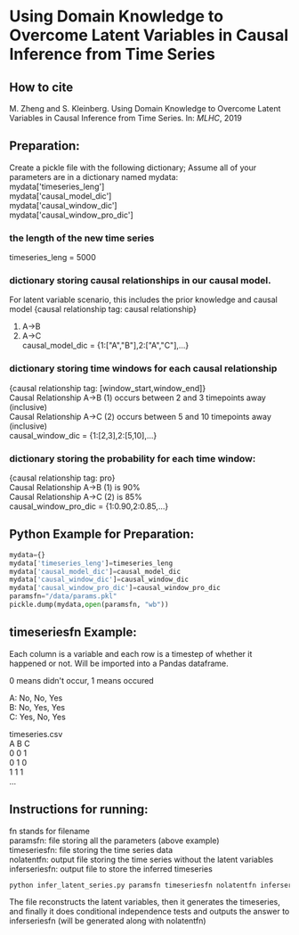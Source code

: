 # Using Domain Knowledge to Overcome Latent Variables in Causal Inference from Time Series

## How to cite  

M. Zheng and S. Kleinberg. Using Domain Knowledge to Overcome Latent Variables in Causal Inference from Time Series. In: *MLHC*, 2019  



## Preparation:

Create a pickle file with the following dictionary; Assume all of your parameters are in a dictionary named mydata:  
        mydata['timeseries\_leng']  
        mydata['causal\_model\_dic']  
        mydata['causal\_window\_dic']  
        mydata['causal\_window\_pro\_dic']  

### the length of the new time series  
timeseries\_leng = 5000  

### dictionary storing causal relationships in our causal model.   
For latent variable scenario, this includes the prior knowledge and causal model
{causal relationship tag: causal relationship}  
1. A->B  
2. A->C  
causal\_model\_dic = {1:["A","B"],2:["A","C"],...}  

### dictionary storing time windows for each causal relationship  
{causal relationship tag: [window\_start,window\_end]}  
Causal Relationship A->B (1) occurs between 2 and 3 timepoints away (inclusive)  
Causal Relationship A->C (2) occurs between 5 and 10 timepoints away (inclusive)  
causal\_window\_dic = {1:[2,3],2:[5,10],...}

### dictionary storing the probability for each time window: 
{causal relationship  tag: pro}  
Causal Relationship A->B (1) is 90%  
Causal Relationship A->C (2) is 85%  
causal\_window\_pro\_dic = {1:0.90,2:0.85,...}  

##  Python Example for Preparation:    

```python
mydata={}  
mydata['timeseries_leng']=timeseries_leng  
mydata['causal_model_dic']=causal_model_dic  
mydata['causal_window_dic']=causal_window_dic  
mydata['causal_window_pro_dic']=causal_window_pro_dic  
paramsfn="/data/params.pkl"  
pickle.dump(mydata,open(paramsfn, "wb"))  
```  

## timeseriesfn Example:

Each column is a variable and each row is a timestep of whether it happened or not. Will be imported into a Pandas dataframe.   

0 means didn't occur, 1 means occured   

A: No, No, Yes   
B: No, Yes, Yes   
C: Yes, No, Yes   

timeseries.csv   
A B C   
0 0 1   
0 1 0   
1 1 1   
...

## Instructions for running:  

fn stands for filename   
paramsfn: file storing all the parameters (above example)   
timeseriesfn: file storing the time series data   
nolatentfn: output file storing the time series without the latent variables   
inferseriesfn: output file to store the inferred timeseries   
```python   
python infer_latent_series.py paramsfn timeseriesfn nolatentfn inferseriesfn  
```   

The file reconstructs the latent variables, then it generates the timeseries, and finally it does conditional independence tests and outputs the answer to inferseriesfn (will be generated along with nolatentfn)    


